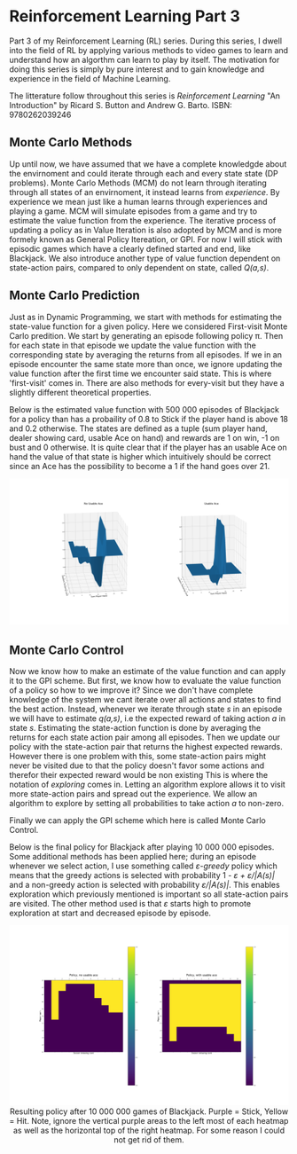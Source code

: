 # Reinforcement Learning Part 3

<p>Part 3 of my Reinforcement Learning (RL) series. During this series, I dwell into the field of RL by applying various methods to video games to learn and understand how an algorthm can learn to play by itself. The motivation for doing this series is simply by pure interest and to gain knowledge and experience in the field of Machine Learning.

The litterature follow throughout this series is <em>Reinforcement Learning</em> "An Introduction" by Ricard S. Button and Andrew G. Barto. 
ISBN: 9780262039246
</p>

## Monte Carlo Methods
Up until now, we have assumed that we have a complete knowledgde about the envirnoment and could iterate through each and every state state (DP problems). Monte Carlo Methods (MCM) do not learn through iterating through all states of an envirnoment, it instead learns from <em>experience</em>. By experience we mean just like a human learns through experiences and playing a game. MCM will simulate episodes from a game and try to estimate the value function from the experience. The iterative process of updating a policy as in Value Iteration is also adopted by MCM and is more formely known as General Policy Itereation, or GPI. For now I will stick with episodic games which have a clearly defined started and end, like Blackjack. We also introduce another type of value function dependent on state-action pairs, compared to only dependent on state, called <em>Q(a,s)</em>.

## Monte Carlo Prediction
Just as in Dynamic Programming, we start with methods for estimating the state-value function for a given policy. Here we considered First-visit Monte Carlo predition. We start by generating an episode following policy &pi;. Then for each state in that episode we update the value function with the corresponding state by averaging the returns from all episodes. If we in an episode encounter the same state more than once, we ignore updating the value function after the first time we encounter said state. This is where 'first-visit' comes in. There are also methods for every-visit but they have a slightly different theoretical properties. 

Below is the estimated value function with 500 000 episodes of Blackjack for a policy than has a probaility of 0.8 to Stick if the player hand is above 18 and 0.2 otherwise. The states are defined as a tuple (sum player hand, dealer showing card, usable Ace on hand) and rewards are 1 on win, -1 on bust and 0 otherwise. It is quite clear that if the player has an usable Ace on hand the value of that state is higher which intuitively should be correct since an Ace has the possibility to become a 1 if the hand goes over 21. 
<p align="center"><img src=https://github.com/AdamOlsson/rl_blackjack/blob/master/fv_mc_pred_val_fcn.png></p>


## Monte Carlo Control
Now we know how to make an estimate of the value function and can apply it to the GPI scheme. But first, we know how to evaluate the value function of a policy so how to we improve it? Since we don't have complete knowledge of the system we cant iterate over all actions and states to find the best action. Instead, whenever we iterate through state <em>s</em> in an episode we will have to estimate <em>q(a,s)</em>, i.e the expected reward of taking action <em>a</em> in state <em>s</em>. Estimating the state-action function is done by averaging the returns for each state action pair among all episodes. Then we update our policy with the state-action pair that returns the highest expected rewards. However there is one problem with this, some state-action pairs might never be visited due to that the policy doesn't favor some actions and therefor their expected reward would be non existing This is where the notation of _exploring_ comes in. Letting an algorithm explore allows it to visit more state-action pairs and spread out the experience. We allow an algorithm to explore by setting all probabilities to take action <em>a</em> to non-zero.

Finally we can apply the GPI scheme which here is called Monte Carlo Control.

Below is the final policy for Blackjack after playing 10 000 000 episodes. Some additional methods has been applied here; during an episode whenever we select action, I use something called <em>&epsilon;-greedy</em> policy which means that the greedy actions is selected with probability 1 <em>- &epsilon; + &epsilon;/|A(s)|</em> and a non-greedy action is selected with probability <em>&epsilon;/|A(s)|</em>. This enables exploration which previously mentioned is important so all state-action pairs are visited. The other method used is that <em>&epsilon;</em> starts high to promote exploration at start and decreased episode by episode.

<p align="center"><img src=https://github.com/AdamOlsson/rl_blackjack/blob/master/on_policy_mc_control.png>Resulting policy after 10 000 000 games of Blackjack. Purple = Stick, Yellow = Hit. Note, ignore the vertical purple areas to the left most of each heatmap as well as the horizontal top of the right heatmap. For some reason I could not get rid of them.</p>
